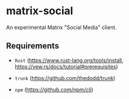 # matrix-social

An experimental Matrix "Social Media" client.

## Requirements

- `Rust` (https://www.rust-lang.org/tools/install, https://yew.rs/docs/tutorial#prerequisites)

- `trunk` (https://github.com/thedodd/trunk)

- `npm` (https://github.com/npm/cli)